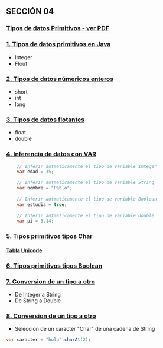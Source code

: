 ## SECCIÓN 04
### [Tipos de datos Primitivos - ver PDF](./01-VariablesJava.pdf)
### [1. Tipos de datos primitivos en Java](./V1_TiposPrimitivosEnJava.java)
* Integer
* Flout

### [2. Tipos de datos númericos enteros](./V2_TiposNumericosEnteros.java)
* short
* int
* long

### [3. Tipos de datos flotantes](./V3_TiposPrimitivosTiposFlotantes.java)
* float
* double

### [4. Inferencia de datos con VAR](./V4_InferenciasDeTiposConVaryTiposPrimitivos.java)
```java
    // Inferir autmaticamente el tipo de variable Integer
    var edad = 35; 

    // Inferir autmaticamente el tipo de variable String
    var nombre = "Pablo";
 
    // Inferir autmaticamente el tipo de variable Boolean
    var estudia = true;
 
    // Inferir autmaticamente el tipo de variable Double
    var pi = 3.14; 
```

### [5. Tipos primitivos tipos Char](./V5_TiposPrimitivosTipoChar.java)
#### [Tabla Unicode](https://en.wikipedia.org/wiki/List_of_Unicode_characters)

### [6. Tipos primitivos tipos Boolean](./V6_TiposPrimitivosTipoBoolean.java)

### [7. Conversion de un tipo a otro](./V7_ConversionTiposPrimitivosParte1.java)
* De Integer a String
* De String a Double

### [8. Conversion de un tipo a otro](./V8_ConversionTiposPrimitivosJavaParte2.java)
* Seleccion de un caracter "Char" de una cadena de String
```java
var caracter = "hola".charAt(2);
```

